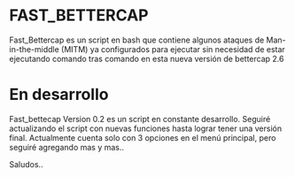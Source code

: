 # FAST_BETTERCAP
Fast_Bettercap es un script en bash que contiene algunos ataques de Man-in-the-middle  (MITM) ya configurados para ejecutar sin necesidad de estar ejecutando comando tras comando en esta nueva versión de bettercap 2.6

# En desarrollo
Fast_bettecap Version 0.2 es un script en constante desarrollo. Seguiré actualizando el script con nuevas funciones hasta lograr tener una versión final. Actualmente cuenta solo con 3 opciones en el menú principal, pero seguiré agregando mas y mas..

Saludos..

